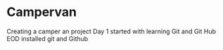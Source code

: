 # Campervan
Creating a camper an project 
Day 1 started with learning Git and Git Hub 
EOD installed git and Github

